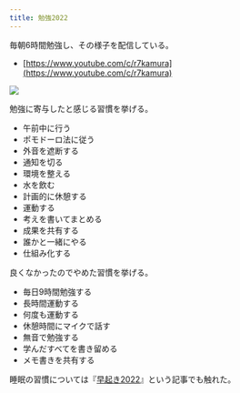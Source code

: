 ```yaml
---
title: 勉強2022
---
```

毎朝6時間勉強し、その様子を配信している。

*   [https://www.youtube.com/c/r7kamura](https://www.youtube.com/c/r7kamura)

![](https://lh3.googleusercontent.com/docs/ADP-6oE6rJLmtmSUWWD8mPamQaSyQZ9vz1dvyW7mIDeyAkJdQrnN0GdbKfWIyXOnhp2xvcZ5QS-I8wGSzm0Qn1NNgNHagThoH4MNi4XsBiprTU3Uwmf0jO4HSi0IyZZTR4YBICIp-CREOzGC8GlBBJMB6LNnRir9vxFoo_NcE5HQwnhEAkK1Me1R-547jR8oiePJAycmYSp3gl2ESrapQ4-B6fKwu2XDHFGgAPzcdjCYLJDQHaz9b01F9oIdOJugtcPQZNRqK4YJsTLM4f5odP5_OQ-5EqH9b8d28FkzN07sPGyT8P_SJz421Y-arLDGKFZD9wB5hq4MVChYwKKujpf4HMvlkl3l9qA951BvMEGcbfpeDZdLwUjUbq8yI0CCmr6k6mgG1CueIPTiM2FU1xD_XArhd5fjY7vhoLAY7OPIzyXl-1hYYZDRlfTT4XUEODlMrbqEfAPo7JtlnXAS-CIDDex6AVrwe5-RQ9hD3aNLZHkdiYRyvttfGLyd0emkEpDs0FbJADGseQmowIQnlEKNZ2IyIv4SFC7x3CmTgj-YZcLHRqwSb7y6fJBtI_3byKai7TRPwJk1ANKjtDfsLe3L7qb96aoAlUxiFjtOO-JtkRv_ZBt1ujuiA9c5_VO30BjO9HEodcpRaNP16hbe8nAQM42u3vWfE-11HO-wAvk6X3ZN6A3tLAc4IODErVGWQkqfmM2hh1hTS9YatV1Muq8X8Ny_nqypNYZS4bFvy4Ji8m_IhwzXjk7WbktybJQRRveTIemYz6bHZtTuR19EkROi7snOcC6I1SRkHrZNCIwxQXMOCbFRampw8M6hP72q6gxMtxSqZHABEOTJWvYc9Zq4OKes4oG9O8cn_Hk83WpPMvrUyweI81j-JkM5_b-V50W6O24aIC1NHIqBE58aPJ6PQeu-RdEpnRsDFE9t46XzA-yy3o87gCe_T9LZHqmM6MlvvzZAtZmOz_8HRYmP6SYAUr2670Va01dZu0EnPmhXJsY1-nVQ5JfsnzliaJSOsuZ_N8Fb9m2eaBKXWqbngCMV8RT_hRqFOk3HMGAEKNH-FkuJ4DEOHtWiF4JpNODt39Tn7Q8BAWDue1ndBNk7cvsQuJN9pCKzQdF6qOCmEfuiK0NtpXNxrDEqimgRsBO7FqBMQpbUNNAxdVRbzQ4IjyyvrXOQj_SLlQWk9u3nREtkyg_7rRvxGLzIIeRRJ231nDFwiTTTDEzXeTq4j3gnhukihce-cdM9NgBmSa4hQvp7l2EY_sXiVw)

勉強に寄与したと感じる習慣を挙げる。

*   午前中に行う
*   ポモドーロ法に従う
*   外音を遮断する
*   通知を切る
*   環境を整える
*   水を飲む
*   計画的に休憩する
*   運動する
*   考えを書いてまとめる
*   成果を共有する
*   誰かと一緒にやる
*   仕組み化する

良くなかったのでやめた習慣を挙げる。

*   毎日9時間勉強する
*   長時間運動する
*   何度も運動する
*   休憩時間にマイクで話す
*   無音で勉強する
*   学んだすべてを書き留める
*   メモ書きを共有する

睡眠の習慣については『[早起き2022](https://r7kamura.com/articles/2022-06-21-good-morning-2022)』という記事でも触れた。
